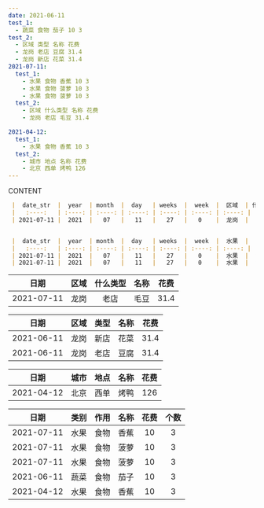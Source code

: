 ```yaml
---
date: 2021-06-11
test_1:
  - 蔬菜 食物 茄子 10 3
test_2:
  - 区域 类型 名称 花费
  - 龙岗 老店 豆腐 31.4 
  - 龙岗 新店 花菜 31.4 
2021-07-11:
  test_1:
    - 水果 食物 香蕉 10 3
    - 水果 食物 菠萝 10 3
    - 水果 食物 菠萝 10 3
  test_2:
    - 区域 什么类型 名称 花费
    - 龙岗 老店 毛豆 31.4

2021-04-12:
  test_1:
    - 水果 食物 香蕉 10 3
  test_2:
    - 城市 地点 名称 花费
    - 北京 西单 烤鸭 126
---
```


CONTENT

```markdown
 |  date_str  |  year  | month  |  day   | weeks  |  week  |  区域  | 什么类型 |  名称  |  花费  | 
 |   :----:   | :----: | :----: | :----: | :----: | :----: | :----: |  :----:  | :----: | :----: | 
 | 2021-07-11 |  2021  |   07   |   11   |   27   |   0    |  龙岗  |   老店   |  毛豆  |  31.4  | 


 |  date_str  |  year  | month  |  day   | weeks  |  week  |  水果  |  食物  |  香蕉  |   10   |   3    | 
 |   :----:   | :----: | :----: | :----: | :----: | :----: | :----: | :----: | :----: | :----: | :----: | 
 | 2021-07-11 |  2021  |   07   |   11   |   27   |   0    |  水果  |  食物  |  菠萝  |   10   |   3    | 
 | 2021-07-11 |  2021  |   07   |   11   |   27   |   0    |  水果  |  食物  |  菠萝  |   10   |   3    | 


```

|    日期    |  区域  | 什么类型 |  名称  |  花费  | 
 |   :----:   | :----: |  :----:  | :----: | :----: | 
| 2021-07-11 |  龙岗  |   老店   |  毛豆  |  31.4  | 

|    日期    |  区域  |  类型  |  名称  |  花费  | 
 |   :----:   | :----: | :----: | :----: | :----: | 
| 2021-06-11 |  龙岗  |  新店  |  花菜  |  31.4  | 
| 2021-06-11 |  龙岗  |  老店  |  豆腐  |  31.4  | 

|    日期    |  城市  |  地点  |  名称  |  花费  | 
 |   :----:   | :----: | :----: | :----: | :----: | 
| 2021-04-12 |  北京  |  西单  |  烤鸭  |  126   | 


|    日期    |  类别  |  作用  |  名称  |  花费  |  个数  | 
 |   :----:   | :----: | :----: | :----: | :----: | :----: | 
| 2021-07-11 |  水果  |  食物  |  香蕉  |   10   |   3    | 
| 2021-07-11 |  水果  |  食物  |  菠萝  |   10   |   3    | 
| 2021-07-11 |  水果  |  食物  |  菠萝  |   10   |   3    | 
| 2021-06-11 |  蔬菜  |  食物  |  茄子  |   10   |   3    | 
| 2021-04-12 |  水果  |  食物  |  香蕉  |   10   |   3    | 



